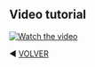 ## Video tutorial

[![Watch the video](https://github.com/kikeloppez/Ansible/blob/main/Ansible/1551.png)]([https://youtu.be/vt5fpE0bzSY](https://youtu.be/b6FQh6Gg4JA))

◀️ [VOLVER](https://github.com/kikelopser/Ansible)
